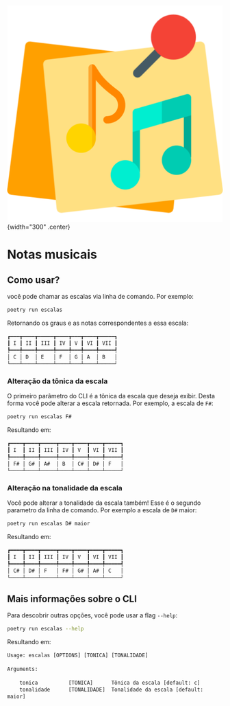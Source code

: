 ![logo do projeto](assets/logo.png){width="300" .center}
# Notas musicais

## Como usar?

você pode chamar as escalas via linha de comando. Por exemplo:

```bash
poetry run escalas
```

Retornando os graus e as notas correspondentes a essa escala:

```
┏━━━┳━━━━┳━━━━━┳━━━━┳━━━┳━━━━┳━━━━━┓
┃ I ┃ II ┃ III ┃ IV ┃ V ┃ VI ┃ VII ┃
┡━━━╇━━━━╇━━━━━╇━━━━╇━━━╇━━━━╇━━━━━┩
│ C │ D  │ E   │ F  │ G │ A  │ B   │
└───┴────┴─────┴────┴───┴────┴─────┘
```

### Alteração da tônica da escala

O primeiro parâmetro do CLI é a tônica da escala que deseja exibir. Desta forma você pode alterar a escala retornada. Por exemplo, a escala de `F#`:

```bash
poetry run escalas F#
```

Resultando em:

```
┏━━━━┳━━━━┳━━━━━┳━━━━┳━━━━┳━━━━┳━━━━━┓
┃ I  ┃ II ┃ III ┃ IV ┃ V  ┃ VI ┃ VII ┃
┡━━━━╇━━━━╇━━━━━╇━━━━╇━━━━╇━━━━╇━━━━━┩
│ F# │ G# │ A#  │ B  │ C# │ D# │ F   │
└────┴────┴─────┴────┴────┴────┴─────┘
```

### Alteração na tonalidade da escala

Você pode alterar a tonalidade da escala também! Esse é o segundo parametro da linha de comando. Por exemplo a escala de `D#` maior:

```bash
poetry run escalas D# maior
```

Resultando em:

```
┏━━━━┳━━━━┳━━━━━┳━━━━┳━━━━┳━━━━┳━━━━━┓
┃ I  ┃ II ┃ III ┃ IV ┃ V  ┃ VI ┃ VII ┃
┡━━━━╇━━━━╇━━━━━╇━━━━╇━━━━╇━━━━╇━━━━━┩
│ C# │ D# │ F   │ F# │ G# │ A# │ C   │
└────┴────┴─────┴────┴────┴────┴─────┘
```

## Mais informações sobre o CLI

Para descobrir outras opções, você pode usar a flag `--help`:

```bash
poetry run escalas --help
```

Resultando em:

```
Usage: escalas [OPTIONS] [TONICA] [TONALIDADE]

Arguments:

    tonica          [TONICA]      Tônica da escala [default: c]
    tonalidade      [TONALIDADE]  Tonalidade da escala [default: maior]
```


